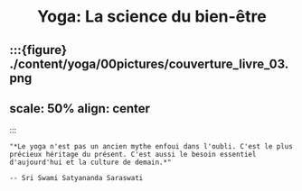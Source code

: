 #  <p align="center">Yoga: La science du bien-être</p> 

:::{figure} ./content/yoga/00pictures/couverture_livre_03.png
---
scale: 50%
align: center
---
:::


```{epigraph}
"*Le yoga n'est pas un ancien mythe enfoui dans l'oubli. C'est le plus précieux héritage du présent. C'est aussi le besoin essentiel d'aujourd'hui et la culture de demain.*"

-- Sri Swami Satyananda Saraswati

```
